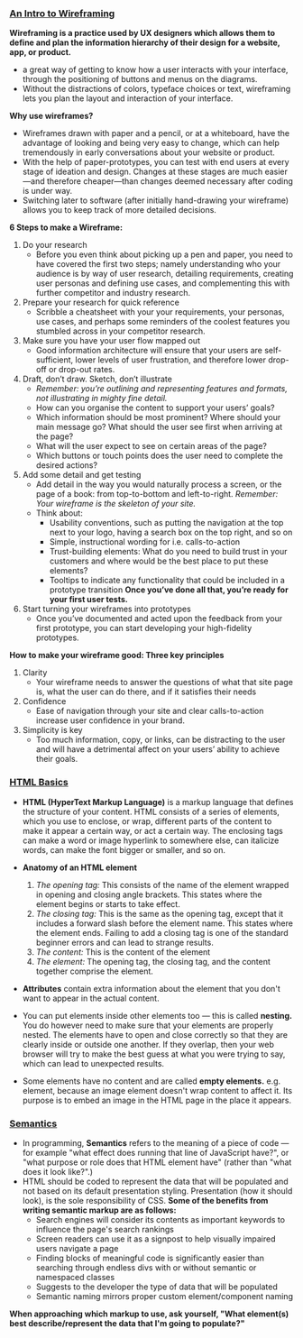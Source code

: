### [An Intro to Wireframing](https://careerfoundry.com/en/blog/ux-design/how-to-create-your-first-wireframe/)

**Wireframing is a practice used by UX designers which allows them to define and plan the information hierarchy of their design for a website, app, or product.**

- a great way of getting to know how a user interacts with your interface, through the positioning of buttons and menus on the diagrams.
- Without the distractions of colors, typeface choices or text, wireframing lets you plan the layout and interaction of your interface.

**Why use wireframes?**

- Wireframes drawn with paper and a pencil, or at a whiteboard, have the advantage of looking and being very easy to change, which can help tremendously in early conversations about your website or product.
- With the help of paper-prototypes, you can test with end users at every stage of ideation and design. Changes at these stages are much easier—and therefore cheaper—than changes deemed necessary after coding is under way.
- Switching later to software (after initially hand-drawing your wireframe) allows you to keep track of more detailed decisions.

**6 Steps to make a Wireframe:**

1. Do your research
    - Before you even think about picking up a pen and paper, you need to have covered the first two steps; namely understanding who your audience is by way of user research, detailing requirements, creating user personas and defining use cases, and complementing this with further competitor and industry research.
2. Prepare your research for quick reference
    - Scribble a cheatsheet with your your requirements, your personas, use cases, and perhaps some reminders of the coolest features you stumbled across in your competitor research.
3. Make sure you have your user flow mapped out
   - Good information architecture will ensure that your users are self-sufficient, lower levels of user frustration, and therefore lower drop-off or drop-out rates.
4. Draft, don’t draw. Sketch, don’t illustrate
    - *Remember: you’re outlining and representing features and formats, not illustrating in mighty fine detail.*
    - How can you organise the content to support your users’ goals?
    - Which information should be most prominent? Where should your main message go? What should the user see first when arriving at the page?
    - What will the user expect to see on certain areas of the page?
    - Which buttons or touch points does the user need to complete the desired actions?
5. Add some detail and get testing
    - Add detail in the way you would naturally process a screen, or the page of a book: from top-to-bottom and left-to-right. *Remember: Your wireframe is the skeleton of your site.*
    - Think about:
        - Usability conventions, such as putting the navigation at the top next to your logo, having a search box on the top right, and so on
        - Simple, instructional wording for i.e. calls-to-action
        - Trust-building elements: What do you need to build trust in your customers and where would be the best place to put these elements?
        - Tooltips to indicate any functionality that could be included in a prototype transition
    **Once you’ve done all that, you’re ready for your first user tests.**
6. Start turning your wireframes into prototypes
    - Once you’ve documented and acted upon the feedback from your first prototype, you can start developing your high-fidelity prototypes.

**How to make your wireframe good: Three key principles**

1. Clarity
    - Your wireframe needs to answer the questions of what that site page is, what the user can do there, and if it satisfies their needs
2. Confidence
    - Ease of navigation through your site and clear calls-to-action increase user confidence in your brand.
3. Simplicity is key
    - Too much information, copy, or links, can be distracting to the user and will have a detrimental affect on your users’ ability to achieve their goals.

### [HTML Basics](https://developer.mozilla.org/en-US/docs/Learn/Getting_started_with_the_web/HTML_basics)

- **HTML (HyperText Markup Language)** is a markup language that defines the structure of your content. HTML consists of a series of elements, which you use to enclose, or wrap, different parts of the content to make it appear a certain way, or act a certain way. The enclosing tags can make a word or image hyperlink to somewhere else, can italicize words, can make the font bigger or smaller, and so on.

- **Anatomy of an HTML element**
    1. *The opening tag:* This consists of the name of the element wrapped in opening and closing angle brackets. This states where the element begins or starts to take effect.
    2. *The closing tag:* This is the same as the opening tag, except that it includes a forward slash before the element name. This states where the element ends. Failing to add a closing tag is one of the standard beginner errors and can lead to strange results.
    3. *The content:* This is the content of the element
    4. *The element:* The opening tag, the closing tag, and the content together comprise the element.

- **Attributes** contain extra information about the element that you don't want to appear in the actual content.
- You can put elements inside other elements too — this is called **nesting.** You do however need to make sure that your elements are properly nested. The elements have to open and close correctly so that they are clearly inside or outside one another. If they overlap, then your web browser will try to make the best guess at what you were trying to say, which can lead to unexpected results.
- Some elements have no content and are called **empty elements.** e.g. *<img>* element, because an image element doesn't wrap content to affect it. Its purpose is to embed an image in the HTML page in the place it appears.

### [Semantics](https://developer.mozilla.org/en-US/docs/Glossary/Semantics)

- In programming, **Semantics** refers to the meaning of a piece of code — for example "what effect does running that line of JavaScript have?", or "what purpose or role does that HTML element have" (rather than "what does it look like?".)
- HTML should be coded to represent the data that will be populated and not based on its default presentation styling. Presentation (how it should look), is the sole responsibility of CSS.
**Some of the benefits from writing semantic markup are as follows:**
  - Search engines will consider its contents as important keywords to influence the page's search rankings
  - Screen readers can use it as a signpost to help visually impaired users navigate a page
  - Finding blocks of meaningful code is significantly easier than searching through endless divs with or without semantic or namespaced classes
  - Suggests to the developer the type of data that will be populated
  - Semantic naming mirrors proper custom element/component naming

**When approaching which markup to use, ask yourself, "What element(s) best describe/represent the data that I'm going to populate?"**

